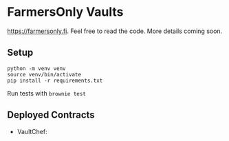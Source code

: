 # FarmersOnly Vaults

https://farmersonly.fi. Feel free to read the code. More details coming soon.

## Setup

```
python -m venv venv
source venv/bin/activate
pip install -r requirements.txt
```

Run tests with `brownie test`


## Deployed Contracts

- VaultChef: 
